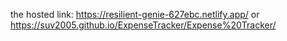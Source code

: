 the hosted link: https://resilient-genie-627ebc.netlify.app/
or https://suv2005.github.io/ExpenseTracker/Expense%20Tracker/
